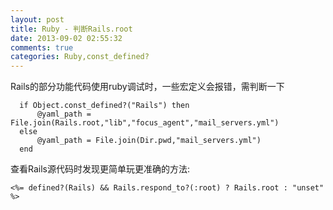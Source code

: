 ```yaml
---
layout: post
title: Ruby - 判断Rails.root
date: 2013-09-02 02:55:32
comments: true
categories: Ruby,const_defined?
---
```

  Rails的部分功能代码使用ruby调试时，一些宏定义会报错，需判断一下

      if Object.const_defined?("Rails") then
          @yaml_path = File.join(Rails.root,"lib","focus_agent","mail_servers.yml")
      else
          @yaml_path = File.join(Dir.pwd,"mail_servers.yml")
      end

查看Rails源代码时发现更简单玩更准确的方法:

    <%= defined?(Rails) && Rails.respond_to?(:root) ? Rails.root : "unset" %>
